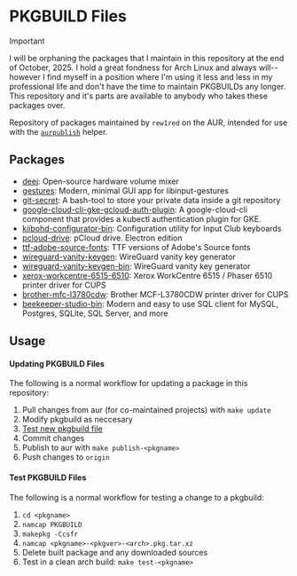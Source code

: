 # PKGBUILD Files

> [!IMPORTANT]
> I will be orphaning the packages that I maintain in this repository at the end of October, 2025. I hold a great fondness for Arch Linux and always will-- however I find myself in a position where I'm using it less and less in my professional life and don't have the time to maintain PKGBUILDs any longer. This repository and it's parts are available to anybody who takes these packages over.

Repository of packages maintained by `rew1red` on the AUR, intended for use with the [`aurpublish`](https://github.com/eli-schwartz/aurpublish) helper.

## Packages

-   [deej](https://aur.archlinux.org/packages/deej/): Open-source hardware volume mixer
-   [gestures](https://aur.archlinux.org/packages/gestures/): Modern, minimal GUI app for libinput-gestures
-   [git-secret](https://aur.archlinux.org/packages/git-secret/): A bash-tool to store your private data inside a git repository
-   [google-cloud-cli-gke-gcloud-auth-plugin](https://aur.archlinux.org/packages/google-cloud-cli-gke-gcloud-auth-plugin): A google-cloud-cli component that provides a kubectl authentication plugin for GKE.
-   [kiibohd-configurator-bin](https://aur.archlinux.org/packages/kiibohd-configurator-bin/): Configuration utility for Input Club keyboards
-   [pcloud-drive](https://aur.archlinux.org/packages/pcloud-drive/): pCloud drive. Electron edition
-   [ttf-adobe-source-fonts](https://aur.archlinux.org/packages/ttf-adobe-source-fonts): TTF versions of Adobe's Source fonts
-   [wireguard-vanity-keygen](https://aur.archlinux.org/packages/wireguard-vanity-keygen/): WireGuard vanity key generator
-   [wireguard-vanity-keygen-bin](https://aur.archlinux.org/packages/wireguard-vanity-keygen-bin/): WireGuard vanity key generator
-   [xerox-workcentre-6515-6510](https://aur.archlinux.org/packages/xerox-workcentre-6515-6510/): Xerox WorkCentre 6515 / Phaser 6510 printer driver for CUPS
-   [brother-mfc-l3780cdw](https://aur.archlinux.org/packages/brother-mfc-l3780cdw/): Brother MCF-L3780CDW printer driver for CUPS
-   [beekeeper-studio-bin](https://aur.archlinux.org/packages/beekeeper-studio-bin): Modern and easy to use SQL client for MySQL, Postgres, SQLite, SQL Server, and more

## Usage

#### Updating PKGBUILD Files

The following is a normal workflow for updating a package in this repository:

1. Pull changes from aur (for co-maintained projects) with `make update`
2. Modify pkgbuild as neccesary
3. [Test new pkgbuild file](#test-pkgbuild-files)
4. Commit changes
5. Publish to aur with `make publish-<pkgname>`
6. Push changes to `origin`

#### Test PKGBUILD Files

The following is a normal workflow for testing a change to a pkgbuild:

1. `cd <pkgname>`
2. `namcap PKGBUILD`
3. `makepkg -Ccsfr`
4. `namcap <pkgname>-<pkgver>-<arch>.pkg.tar.xz`
5. Delete built package and any downloaded sources
6. Test in a clean arch build: `make test-<pkgname>`
